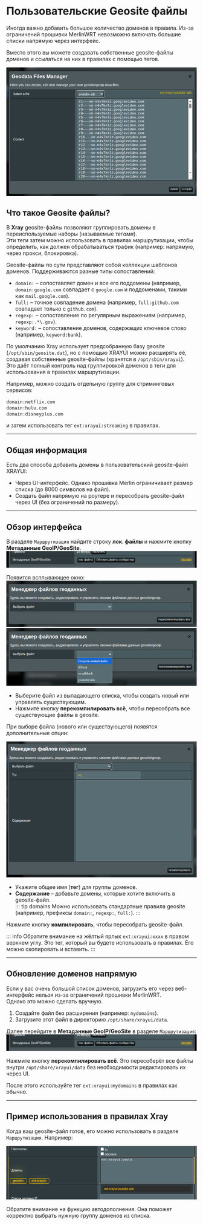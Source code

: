 # Пользовательские Geosite файлы

Иногда важно добавить большое количество доменов в правила. Из-за ограничений прошивки MerlinWRT невозможно включать большие списки напрямую через интерфейс.

Вместо этого вы можете создавать собственные geosite-файлы доменов и ссылаться на них в правилах с помощью тегов.

![geosite](../.vuepress/public/images/custom-geodata/20250902212115.png)

## Что такое Geosite файлы?

В **Xray** geosite-файлы позволяют группировать домены в переиспользуемые наборы (называемые _тегами_).  
Эти теги затем можно использовать в правилах маршрутизации, чтобы определить, как должен обрабатываться трафик (например: напрямую, через прокси, блокировка).

Geosite-файлы по сути представляют собой коллекции шаблонов доменов. Поддерживаются разные типы сопоставлений:

- `domain:` – сопоставляет домен и все его поддомены (например, `domain:google.com` совпадает с `google.com` и поддоменами, такими как `mail.google.com`).
- `full:` – точное совпадение домена (например, `full:github.com` совпадает только с `github.com`).
- `regexp:` – сопоставление по регулярным выражениям (например, `regexp:.*\.gov`).
- `keyword:` – сопоставление доменов, содержащих ключевое слово (например, `keyword:bank`).

По умолчанию Xray использует предсобранную базу geosite (`/opt/sbin/geosite.dat`), но с помощью XRAYUI можно расширять её, создавая собственные geosite-файлы (хранятся в `/opt/sbin/xrayui`).  
Это даёт полный контроль над группировкой доменов в теги для использования в правилах маршрутизации.

Например, можно создать отдельную группу для стриминговых сервисов:

```text
domain:netflix.com
domain:hulu.com
domain:disneyplus.com
```

и затем использовать тег `ext:xrayui:streaming` в правилах.

---

## Общая информация

Есть два способа добавить домены в пользовательский geosite-файл XRAYUI:

- Через UI-интерфейс. Однако прошивка Merlin ограничивает размер списка (до 8000 символов на файл).
- Создать файл напрямую на роутере и пересобрать geosite-файл через UI (без ограничений по размеру).

---

## Обзор интерфейса

В разделе `Маршрутизация` найдите строку **лок. файлы** и нажмите кнопку **Метаданные GeoIP/GeoSite**.  
![строка](../.vuepress/public/images/custom-geodata/20250902215014.png)

Появится всплывающее окно:  
![новый](../.vuepress/public/images/custom-geodata/20250902215154.png)
![новый2](../.vuepress/public/images/custom-geodata/20250902215215.png)

- Выберите файл из выпадающего списка, чтобы создать новый или управлять существующим.
- Нажмите кнопку **перекомпилировать всё**, чтобы пересобрать все существующие файлы в geosite.

При выборе файла (нового или существующего) появятся дополнительные опции:

![редактировать](../.vuepress/public/images/custom-geodata/20250902215347.png)

- Укажите общее имя (**тег**) для группы доменов.
- **Содержание** – добавьте домены, которые хотите включить в geosite-файл.  
  ::: tip domains
  Можно использовать стандартные правила geosite (например, префиксы `domain:`, `regexp:`, `full:`).
  :::

Нажмите кнопку **компилировать**, чтобы пересобрать geosite-файл.

::: info
Обратите внимание на жёлтый ярлык `ext:xrayui:xxxx` в правом верхнем углу. Это тег, который вы будете использовать в правилах. Его можно скопировать и вставить.
:::

---

## Обновление доменов напрямую

Если у вас очень большой список доменов, загрузить его через веб-интерфейс нельзя из-за ограничений прошивки MerlinWRT.  
Однако это можно сделать вручную.

1. Создайте файл без расширения (например: `mydomains`).
2. Загрузите этот файл в директорию `/opt/share/xrayui/data`.

Далее перейдите в **Метаданные GeoIP/GeoSite** в разделе `Маршрутизация`:  
![строка](../.vuepress/public/images/custom-geodata/20250902215014.png)

Нажмите кнопку **перекомпилировать всё**. Это пересоберёт все файлы внутри `/opt/share/xrayui/data` без необходимости редактировать их через UI.

После этого используйте тег `ext:xrayui:mydomains` в правилах как обычно.

---

## Пример использования в правилах Xray

Когда ваш geosite-файл готов, его можно использовать в разделе `Маршрутизация`. Например:

![правила](../.vuepress/public/images/custom-geodata/20250902215117.png)

Обратите внимание на функцию автодополнения. Она поможет корректно выбрать нужную группу доменов из списка.
